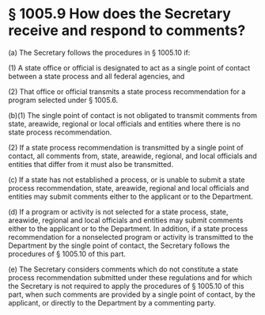 # § 1005.9   How does the Secretary receive and respond to comments?

(a) The Secretary follows the procedures in § 1005.10 if:


(1) A state office or official is designated to act as a single point of contact between a state process and all federal agencies, and 


(2) That office or official transmits a state process recommendation for a program selected under § 1005.6.


(b)(1) The single point of contact is not obligated to transmit comments from state, areawide, regional or local officials and entities where there is no state process recommendation. 


(2) If a state process recommendation is transmitted by a single point of contact, all comments from, state, areawide, regional, and local officials and entities that differ from it must also be transmitted.


(c) If a state has not established a process, or is unable to submit a state process recommendation, state, areawide, regional and local officials and entities may submit comments either to the applicant or to the Department.


(d) If a program or activity is not selected for a state process, state, areawide, regional and local officials and entities may submit comments either to the applicant or to the Department. In addition, if a state process recommendation for a nonselected program or activity is transmitted to the Department by the single point of contact, the Secretary follows the procedures of § 1005.10 of this part.


(e) The Secretary considers comments which do not constitute a state process recommendation submitted under these regulations and for which the Secretary is not required to apply the procedures of § 1005.10 of this part, when such comments are provided by a single point of contact, by the applicant, or directly to the Department by a commenting party.




